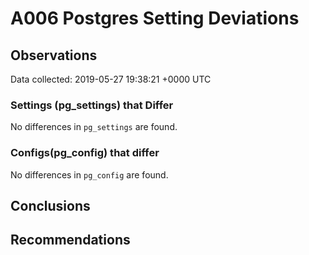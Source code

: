 # A006 Postgres Setting Deviations #

## Observations ##
Data collected: 2019-05-27 19:38:21 +0000 UTC  

### Settings (pg_settings) that Differ ###

No differences in `pg_settings` are found.

### Configs(pg_config) that differ ###

No differences in `pg_config` are found.



## Conclusions ##


## Recommendations ##

